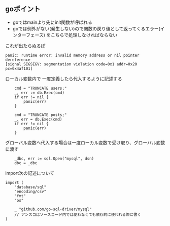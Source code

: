 
## goポイント
- goではmainより先にinit関数が呼ばれる
- goでは例外がない(発生しない)ので関数の戻り値として返ってくるエラー(インターフェース)
をこちらで処理しなければならない


これが出たらぬるぽ
```
panic: runtime error: invalid memory address or nil pointer dereference
[signal SIGSEGV: segmentation violation code=0x1 addr=0x20 pc=0x4af101]
```


ローカル変数内で
一度定義したら代入するように記述する
```
	cmd = "TRUNCATE users;"
	_, err := db.Exec(cmd)
	if err != nil {
		panic(err)
	}

	cmd = "TRUNCATE posts;"
	_, err = db.Exec(cmd)
	if err != nil {
		panic(err)
	}
```

グローバル変数へ代入する場合は一度ローカル変数で受け取り、グローバル変数に渡す
```
	_dbc, err := sql.Open("mysql", dsn)
	dbc = _dbc
```


import次の記述について
```
import (
	"database/sql"
	"encoding/csv"
	"fmt"
	"os"

	_ "github.com/go-sql-driver/mysql"
    // アンスコはソースコード内では使わなくても依存的に使われる際に書く
)

```